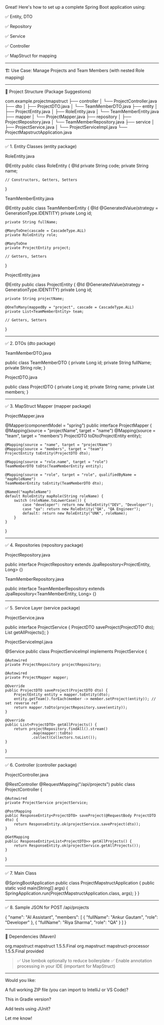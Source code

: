 Great! Here's how to set up a complete Spring Boot application using:

✅ Entity, DTO

✅ Repository

✅ Service

✅ Controller

✅ MapStruct for mapping



---

🏗️ Use Case: Manage Projects and Team Members (with nested Role mapping)


---

📁 Project Structure (Package Suggestions)

com.example.projectmapstruct
├── controller
│   └── ProjectController.java
├── dto
│   ├── ProjectDTO.java
│   └── TeamMemberDTO.java
├── entity
│   ├── ProjectEntity.java
│   ├── RoleEntity.java
│   └── TeamMemberEntity.java
├── mapper
│   └── ProjectMapper.java
├── repository
│   ├── ProjectRepository.java
│   └── TeamMemberRepository.java
├── service
│   ├── ProjectService.java
│   └── ProjectServiceImpl.java
└── ProjectMapstructApplication.java


---

✅ 1. Entity Classes (entity package)

RoleEntity.java

@Entity
public class RoleEntity {
    @Id
    private String code;
    private String name;

    // Constructors, Getters, Setters
}

TeamMemberEntity.java

@Entity
public class TeamMemberEntity {
    @Id
    @GeneratedValue(strategy = GenerationType.IDENTITY)
    private Long id;

    private String fullName;

    @ManyToOne(cascade = CascadeType.ALL)
    private RoleEntity role;

    @ManyToOne
    private ProjectEntity project;

    // Getters, Setters
}

ProjectEntity.java

@Entity
public class ProjectEntity {
    @Id
    @GeneratedValue(strategy = GenerationType.IDENTITY)
    private Long id;

    private String projectName;

    @OneToMany(mappedBy = "project", cascade = CascadeType.ALL)
    private List<TeamMemberEntity> team;

    // Getters, Setters
}


---

✅ 2. DTOs (dto package)

TeamMemberDTO.java

public class TeamMemberDTO {
    private Long id;
    private String fullName;
    private String role;
}

ProjectDTO.java

public class ProjectDTO {
    private Long id;
    private String name;
    private List<TeamMemberDTO> members;
}


---

✅ 3. MapStruct Mapper (mapper package)

ProjectMapper.java

@Mapper(componentModel = "spring")
public interface ProjectMapper {
    @Mapping(source = "projectName", target = "name")
    @Mapping(source = "team", target = "members")
    ProjectDTO toDto(ProjectEntity entity);

    @Mapping(source = "name", target = "projectName")
    @Mapping(source = "members", target = "team")
    ProjectEntity toEntity(ProjectDTO dto);

    @Mapping(source = "role.name", target = "role")
    TeamMemberDTO toDto(TeamMemberEntity entity);

    @Mapping(source = "role", target = "role", qualifiedByName = "mapRoleName")
    TeamMemberEntity toEntity(TeamMemberDTO dto);

    @Named("mapRoleName")
    default RoleEntity mapRole(String roleName) {
        switch (roleName.toLowerCase()) {
            case "developer": return new RoleEntity("DEV", "Developer");
            case "qa": return new RoleEntity("QA", "QA Engineer");
            default: return new RoleEntity("UNK", roleName);
        }
    }
}


---

✅ 4. Repositories (repository package)

ProjectRepository.java

public interface ProjectRepository extends JpaRepository<ProjectEntity, Long> {}

TeamMemberRepository.java

public interface TeamMemberRepository extends JpaRepository<TeamMemberEntity, Long> {}


---

✅ 5. Service Layer (service package)

ProjectService.java

public interface ProjectService {
    ProjectDTO saveProject(ProjectDTO dto);
    List<ProjectDTO> getAllProjects();
}

ProjectServiceImpl.java

@Service
public class ProjectServiceImpl implements ProjectService {

    @Autowired
    private ProjectRepository projectRepository;

    @Autowired
    private ProjectMapper mapper;

    @Override
    public ProjectDTO saveProject(ProjectDTO dto) {
        ProjectEntity entity = mapper.toEntity(dto);
        entity.getTeam().forEach(member -> member.setProject(entity)); // set reverse ref
        return mapper.toDto(projectRepository.save(entity));
    }

    @Override
    public List<ProjectDTO> getAllProjects() {
        return projectRepository.findAll().stream()
                .map(mapper::toDto)
                .collect(Collectors.toList());
    }
}


---

✅ 6. Controller (controller package)

ProjectController.java

@RestController
@RequestMapping("/api/projects")
public class ProjectController {

    @Autowired
    private ProjectService projectService;

    @PostMapping
    public ResponseEntity<ProjectDTO> saveProject(@RequestBody ProjectDTO dto) {
        return ResponseEntity.ok(projectService.saveProject(dto));
    }

    @GetMapping
    public ResponseEntity<List<ProjectDTO>> getAllProjects() {
        return ResponseEntity.ok(projectService.getAllProjects());
    }
}


---

✅ 7. Main Class

@SpringBootApplication
public class ProjectMapstructApplication {
    public static void main(String[] args) {
        SpringApplication.run(ProjectMapstructApplication.class, args);
    }
}


---

✅ 8. Sample JSON for POST /api/projects

{
  "name": "AI Assistant",
  "members": [
    {
      "fullName": "Ankur Gautam",
      "role": "Developer"
    },
    {
      "fullName": "Riya Sharma",
      "role": "QA"
    }
  ]
}


---

🧾 Dependencies (Maven)

<dependency>
    <groupId>org.mapstruct</groupId>
    <artifactId>mapstruct</artifactId>
    <version>1.5.5.Final</version>
</dependency>
<dependency>
    <groupId>org.mapstruct</groupId>
    <artifactId>mapstruct-processor</artifactId>
    <version>1.5.5.Final</version>
    <scope>provided</scope>
</dependency>

> ✅ Use lombok optionally to reduce boilerplate
✅ Enable annotation processing in your IDE (important for MapStruct)




---

Would you like:

A full working ZIP file (you can import to IntelliJ or VS Code)?

This in Gradle version?

Add tests using JUnit?


Let me know!

